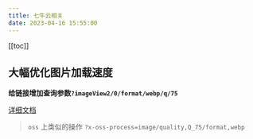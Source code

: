 ```yaml
---
title: 七牛云相关
date: 2023-04-16 15:55:00
---
```


[[toc]]

## 大幅优化图片加载速度

**给链接增加查询参数`?imageView2/0/format/webp/q/75`**

[详细文档](https://developer.qiniu.com/dora/1279/basic-processing-images-imageview2)

> `oss` 上类似的操作 `?x-oss-process=image/quality,Q_75/format,webp`
